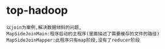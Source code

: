 # top-hadoop
	以join为案例,解决数据倾斜的问题,
	MapSideJoinMain:程序启动的主程序(里面描述了需要缓存的文件的路径)
	MapSideJoinMapper:此程序只有map阶段,没有了reducer阶段
	
	
	
	
	